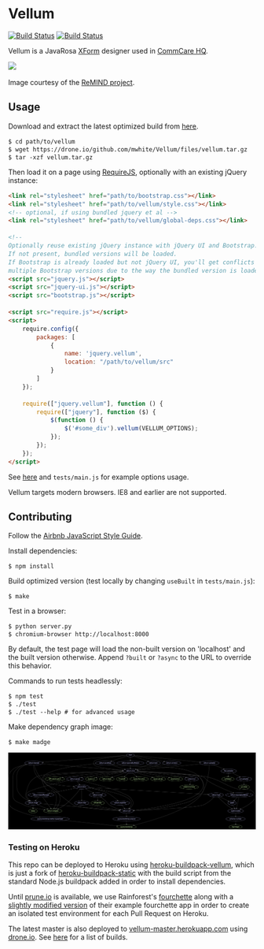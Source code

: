 Vellum
======

[![Build Status](https://travis-ci.org/mwhite/Vellum.svg?branch=master)](https://travis-ci.org/mwhite/Vellum)
[![Build Status](https://drone.io/github.com/mwhite/Vellum/status.png)](https://drone.io/github.com/mwhite/Vellum/latest)

Vellum is a JavaRosa [XForm](http://en.wikipedia.org/wiki/XForms) designer used
in [CommCare HQ](http://github.com/dimagi/commcare-hq).

![](http://i.imgur.com/Eoi3XE3.png)

Image courtesy of the [ReMIND
project](https://www.commcarehq.org/exchange/325775003aa58cfcefbc75cfdf132e4d/info/).

Usage
-----

Download and extract the latest optimized build from
[here](https://drone.io/github.com/mwhite/Vellum/files).

```
$ cd path/to/vellum
$ wget https://drone.io/github.com/mwhite/Vellum/files/vellum.tar.gz
$ tar -xzf vellum.tar.gz
```

Then load it on a page using [RequireJS](http://requirejs.org), optionally with
an existing jQuery instance:

```html
<link rel="stylesheet" href="path/to/bootstrap.css"></link>
<link rel="stylesheet" href="path/to/vellum/style.css"></link>
<!-- optional, if using bundled jquery et al -->
<link rel="stylesheet" href="path/to/vellum/global-deps.css"></link>

<!-- 
Optionally reuse existing jQuery instance with jQuery UI and Bootstrap.  
If not present, bundled versions will be loaded.  
If Bootstrap is already loaded but not jQuery UI, you'll get conflicts between
multiple Bootstrap versions due to the way the bundled version is loaded. -->
<script src="jquery.js"></script>
<script src="jquery-ui.js"></script>
<script src="bootstrap.js"></script>

<script src="require.js"></script>
<script>
    require.config({
        packages: [
            {
                name: 'jquery.vellum',
                location: "/path/to/vellum/src"
            }
        ]
    });

    require(["jquery.vellum"], function () {
        require(["jquery"], function ($) {
            $(function () {
                $('#some_div').vellum(VELLUM_OPTIONS);
            });
        });
    });
</script>
```

See
[here](https://github.com/dimagi/commcare-hq/blob/master/corehq/apps/app_manager/templates/app_manager/form_designer.html)
and `tests/main.js` for example options usage.

Vellum targets modern browsers.  IE8 and earlier are not supported.

Contributing
------------

Follow the [Airbnb JavaScript Style Guide](https://github.com/airbnb/javascript).

Install dependencies:
```
$ npm install
```

Build optimized version (test locally by changing `useBuilt` in `tests/main.js`):
```
$ make
```

Test in a browser:
```
$ python server.py
$ chromium-browser http://localhost:8000
```

By default, the test page will load the non-built version on 'localhost' and the
built version otherwise.  Append `?built` or `?async` to the URL to override this
behavior.

Commands to run tests headlessly:
```
$ npm test
$ ./test
$ ./test --help # for advanced usage
```

Make dependency graph image:
```
$ make madge
```

![](deps.png)

### Testing on Heroku

This repo can be deployed to Heroku using
[heroku-buildpack-vellum](http://github.com/mwhite/heroku-buildpack-vellum),
which is just a fork of
[heroku-buildpack-static](https://github.com/pearkes/heroku-buildpack-static)
with the build script from the standard Node.js buildpack added in order to
install dependencies.

Until [prune.io](http://prune.io/) is available, we use
Rainforest's [fourchette](https://github.com/jipiboily/fourchette) along with a
[slightly modified version](https://github.com/mwhite/fourchette-vellum) of
their example fourchette app in order to create an isolated test environment for
each Pull Request on Heroku.

The latest master is also deployed to
[vellum-master.herokuapp.com](http://vellum-master.herokuapp.com) using
[drone.io](http://drone.io).  See
[here](https://drone.io/github.com/mwhite/Vellum) for a list of builds.

